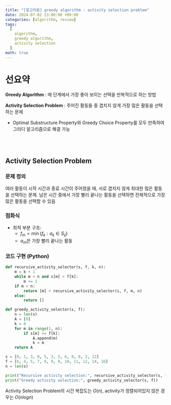 ```yaml
---
title: "[알고리즘] greedy algorithm : activity selection problem"
date: 2024-07-02 13:00:00 +09:00
categories: [algorithm, review]
tags:
  [
    algorithm,
    greedy algorithm,
    activity selection
  ]
math: true
---
```


# **선요약**

**Greedy Algorithm** : 매 단계에서 가장 좋아 보이는 선택을 반복적으로 하는 방법

**Activity Selection Problem** : 주어진 활동들 중 겹치지 않게 가장 많은 활동을 선택하는 문제

- Optimal Substructure Property와 Greedy Choice Property를 모두 만족하여 그리디 알고리즘으로 해결 가능

<br/>
<br/>

## **Activity Selection Problem**

### **문제 정의**

여러 활동이 시작 시간과 종료 시간이 주어졌을 때, 서로 겹치지 않게 최대한 많은 활동을 선택하는 문제. 남은 시간 중에서 가장 빨리 끝나는 활동을 선택하면 전체적으로 가장 많은 활동을 선택할 수 있음

### **점화식**

- 최적 부분 구조:
  - $f_m = \min \{ f_k : a_k \in S_{ij} \}$
  - $a_m$은 가장 빨리 끝나는 활동


### **코드 구현 (Python)**

```python
def recursive_activity_selector(s, f, k, n):
    m = k + 1
    while m < n and s[m] < f[k]:
        m += 1
    if m < n:
        return [m] + recursive_activity_selector(s, f, m, n)
    else:
        return []

def greedy_activity_selector(s, f):
    n = len(s)
    A = [0]
    k = 0
    for m in range(1, n):
        if s[m] >= f[k]:
            A.append(m)
            k = m
    return A

s = [0, 1, 3, 0, 5, 3, 5, 6, 8, 8, 2, 12]
f = [6, 4, 5, 7, 9, 9, 9, 10, 11, 12, 14, 16]
n = len(s)

print("Recursive activity selection:", recursive_activity_selector(s, f, 0, n))
print("Greedy activity selection:", greedy_activity_selector(s, f))
```

Activity Selection Problem의 시간 복잡도는 $O(n)$, activity가 정렬되어있지 않은 경우는 $O(n log n)$
